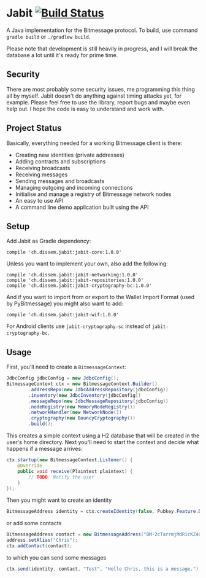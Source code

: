 Jabit [![Build Status](https://travis-ci.org/Dissem/Jabit.svg?branch=master)](https://travis-ci.org/Dissem/Jabit)
=====

A Java implementation for the Bitmessage protocol. To build, use command `gradle build` or `./gradlew build`.

Please note that development is still heavily in progress, and I will break the database a lot until it's ready for prime time.

Security
--------

There are most probably some security issues, me programming this thing all by myself. Jabit doesn't do anything against timing attacks yet, for example. Please feel free to use the library, report bugs and maybe even help out. I hope the code is easy to understand and work with.

Project Status
--------------

Basically, everything needed for a working Bitmessage client is there:
* Creating new identities (private addresses)
* Adding contracts and subscriptions
* Receiving broadcasts
* Receiving messages
* Sending messages and broadcasts
* Managing outgoing and incoming connections
* Initialise and manage a registry of Bitmessage network nodes
* An easy to use API
* A command line demo application built using the API

Setup
-----

Add Jabit as Gradle dependency:
```Gradle
compile 'ch.dissem.jabit:jabit-core:1.0.0'
```
Unless you want to implement your own, also add the following:
```Gradle
compile 'ch.dissem.jabit:jabit-networking:1.0.0'
compile 'ch.dissem.jabit:jabit-repositories:1.0.0'
compile 'ch.dissem.jabit:jabit-cryptography-bc:1.0.0'
```
And if you want to import from or export to the Wallet Import Format (used by PyBitmessage) you might also want to add:
```Gradle
compile 'ch.dissem.jabit:jabit-wif:1.0.0'
```

For Android clients use `jabit-cryptography-sc` instead of `jabit-cryptography-bc`.

Usage
-----

First, you'll need to create a `BitmessageContext`:
```Java
JdbcConfig jdbcConfig = new JdbcConfig();
BitmessageContext ctx = new BitmessageContext.Builder()
        .addressRepo(new JdbcAddressRepository(jdbcConfig))
        .inventory(new JdbcInventory(jdbcConfig))
        .messageRepo(new JdbcMessageRepository(jdbcConfig))
        .nodeRegistry(new MemoryNodeRegistry())
        .networkHandler(new NetworkNode())
        .cryptography(new BouncyCryptography())
        .build();
```
This creates a simple context using a H2 database that will be created in the user's home directory. Next you'll need to
start the context and decide what happens if a message arrives:
```Java
ctx.startup(new BitmessageContext.Listener() {
    @Override
    public void receive(Plaintext plaintext) {
        // TODO: Notify the user
    }
});
```
Then you might want to create an identity
```Java
BitmessageAddress identity = ctx.createIdentity(false, Pubkey.Feature.DOES_ACK);
```
or add some contacts
```Java
BitmessageAddress contact = new BitmessageAddress("BM-2cTarrmjMdRicKZ4qQ8A13JhoR3Uq6Zh5j");
address.setAlias("Chris");
ctx.addContact(contact);
```
to which you can send some messages
```Java
ctx.send(identity, contact, "Test", "Hello Chris, this is a message.");
```
